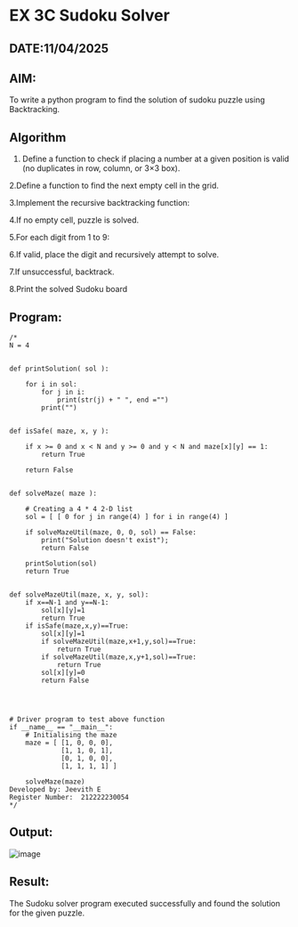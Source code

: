 # EX 3C Sudoku Solver
## DATE:11/04/2025
## AIM:
To write a python program to find the solution of sudoku puzzle using Backtracking.


## Algorithm
1. Define a function to check if placing a number at a given position is valid (no duplicates in row, column, or 3×3 box).

2.Define a function to find the next empty cell in the grid.

3.Implement the recursive backtracking function:

4.If no empty cell, puzzle is solved.

5.For each digit from 1 to 9:

6.If valid, place the digit and recursively attempt to solve.

7.If unsuccessful, backtrack.

8.Print the solved Sudoku board
  

## Program:
```
/*
N = 4
 

def printSolution( sol ):
     
    for i in sol:
        for j in i:
            print(str(j) + " ", end ="")
        print("")
 

def isSafe( maze, x, y ):
     
    if x >= 0 and x < N and y >= 0 and y < N and maze[x][y] == 1:
        return True
     
    return False
 

def solveMaze( maze ):
     
    # Creating a 4 * 4 2-D list
    sol = [ [ 0 for j in range(4) ] for i in range(4) ]
     
    if solveMazeUtil(maze, 0, 0, sol) == False:
        print("Solution doesn't exist");
        return False
     
    printSolution(sol)
    return True
     

def solveMazeUtil(maze, x, y, sol):
    if x==N-1 and y==N-1:
        sol[x][y]=1
        return True
    if isSafe(maze,x,y)==True:
        sol[x][y]=1
        if solveMazeUtil(maze,x+1,y,sol)==True:
            return True
        if solveMazeUtil(maze,x,y+1,sol)==True:
            return True
        sol[x][y]=0
        return False
 



# Driver program to test above function
if __name__ == "__main__":
    # Initialising the maze
    maze = [ [1, 0, 0, 0],
             [1, 1, 0, 1],
             [0, 1, 0, 0],
             [1, 1, 1, 1] ]
              
    solveMaze(maze)
Developed by: Jeevith E
Register Number:  212222230054
*/
```

## Output:

![image](https://github.com/user-attachments/assets/9fcb7993-02ee-402d-bfa3-3ef4bd545a26)


## Result:
The Sudoku solver program executed successfully and found the solution for the given puzzle.
